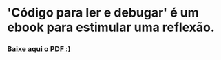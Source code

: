 # 'Código para ler e debugar' é um ebook para estimular uma reflexão.


### <a href="">Baixe aqui o PDF :)</a>


